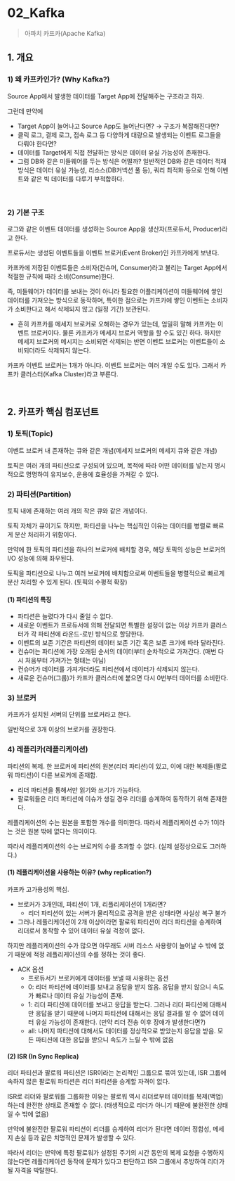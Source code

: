 # 02_Kafka

> 아파치 카프카(Apache Kafka)

## 1. 개요

### 1) 왜 카프카인가? (Why Kafka?)

Source App에서 발생한 데이터를 Target App에 전달해주는 구조라고 하자.

그런데 만약에

- Target App이 늘어나고 Source App도 늘어난다면? → 구조가 복잡해진다면? 
- 클릭 로그, 결제 로그, 접속 로그 등 다양하게 대량으로 발생되는 이벤트 로그들을 다뤄야 한다면?
- 데이터를 Target에게 직접 전달하는 방식은 데이터 유실 가능성이 존재한다.
- 그럼 DB와 같은 미들웨어를 두는 방식은 어떨까? 일반적인 DB와 같은 데이터 적재 방식은 데이터 유실 가능성, 리소스(DB커넥션 풀 등), 쿼리 최적화 등으로 인해 이벤트와 같은 빅 데이터를 다루기 부적합하다.

<br>

### 2) 기본 구조

로그와 같은 이벤트 데이터를 생성하는 Source App을 생산자(프로듀서, Producer)라고 한다.

프로듀서는 생성된 이벤트들을 이벤트 브로커(Event Broker)인 카프카에게 보낸다.

카프카에 저장된 이벤트들은 소비자(컨슈머, Consumer)라고 불리는 Target App에서 적절한 규칙에 따라 소비(Consume)한다.

즉, 미들웨어가 데이터를 보내는 것이 아니라 필요한 어플리케이션이 미들웨어에 쌓인 데이터를 가져오는 방식으로 동작하며, 특이한 점으로는 카프카에 쌓인 이벤트는 소비자가 소비한다고 해서 삭제되지 않고 (일정 기간) 보관된다.

- 흔히 카프카를 메세지 브로커로 오해하는 경우가 있는데, 엄밀히 말해 카프카는 이벤트 브로커이다. 물론 카프카가 메세지 브로커 역할을 할 수도 있긴 하다. 하지만 메세지 브로커의 메시지는 소비되면 삭제되는 반면 이벤트 브로커는 이벤트들이 소비되더라도 삭제되지 않는다.

카프카 이벤트 브로커는 1개가 아니다. 이벤트 브로커는 여러 개일 수도 있다. 그래서 카프카 클러스터(Kafka Cluster)라고 부른다.

<br>

## 2. 카프카 핵심 컴포넌트

### 1) 토픽(Topic)

이벤트 브로커 내 존재하는 큐와 같은 개념(메세지 브로커의 메세지 큐와 같은 개념)

토픽은 여러 개의 파티션으로 구성되어 있으며, 목적에 따라 어떤 데이터를 넣는지 명시적으로 명명하여 유지보수, 운용에 효율성을 가져갈 수 있다.

### 2) 파티션(Partition)

토픽 내에 존재하는 여러 개의 작은 큐와 같은 개념이다.

토픽 자체가 큐이기도 하지만, 파티션을 나누는 핵심적인 이유는 데이터를 병렬로 빠르게 분산 처리하기 위함이다.

만약에 한 토픽의 파티션을 하나의 브로커에 배치할 경우, 해당 토픽의 성능은 브로커의 I/O 성능에 의해 좌우된다.

토픽을 파티션으로 나누고 여러 브로커에 배치함으로써 이벤트들을 병렬적으로 빠르게 분산 처리할 수 있게 된다. (토픽의 수평적 확장)

#### (1) 파티션의 특징

- 파티션은 늘렸다가 다시 줄일 수 없다.
- 새로운 이벤트가 프로듀서에 의해 전달되면 특별한 설정이 없는 이상 카프카 클러스터가 각 파티션에 라운드-로빈 방식으로 할당한다.
- 이벤트의 보존 기간은 파티션의 데이터 보존 기간 혹은 보존 크기에 따라 달라진다.
- 컨슈머는 파티션에 가장 오래된 순서의 데이터부터 순차적으로 가져간다. (매번 다시 처음부터 가져가는 형태는 아님)
- 컨슈머가 데이터를 가져가더라도 파티션에서 데이터가 삭제되지 않는다.
- 새로운 컨슈머(그룹)가 카프카 클러스터에 붙으면 다시 0번부터 데이터를 소비한다.

### 3) 브로커

카프카가 설치된 서버의 단위를 브로커라고 한다.

일반적으로 3개 이상의 브로커를 권장한다.

### 4) 레플리카(레플리케이션)

파티션의 복제. 한 브로커에 파티션의 원본(리더 파티션)이 있고, 이에 대한 복제들(팔로워 파티션)이 다른 브로커에 존재함.

- 리더 파티션을 통해서만 읽기와 쓰기가 가능하다.
- 팔로워들은 리더 파티션에 이슈가 생길 경우 리더를 승계하여 동작하기 위해 존재한다.

레플리케이션의 수는 원본을 포함한 개수를 의미한다. 따라서 레플리케이션 수가 1이라는 것은 원본 밖에 없다는 의미이다.

따라서 레플리케이션의 수는 브로커의 수를 초과할 수 없다. (실제 설정상으로도 그러하다.)

#### (1) 레플리케이션을 사용하는 이유? (why replication?)

카프카 고가용성의 핵심.

- 브로커가 3개인데, 파티션이 1개, 리플리케이션이 1개라면?
  - 리더 파티션이 있는 서버가 물리적으로 공격을 받은 상태라면 사실상 복구 불가
- 그러나 레플리케이션이 2개 이상이라면 팔로워 파티션이 리더 파티션을 승계하여 리더로서 동작할 수 있어 데이터 유실 걱정이 없다.

하지만 레플리케이션의 수가 많으면 아무래도 서버 리소스 사용량이 늘어날 수 밖에 없기 때문에 적정 레플리케이션의 수를 정하는 것이 좋다.

- ACK 옵션
  - 프로듀서가 브로커에게 데이터를 보낼 때 사용하는 옵션
  - 0: 리더 파티션에 데이터를 보내고 응답을 받지 않음. 응답을 받지 않으니 속도가 빠르나 데이터 유실 가능성이 존재.
  - 1: 리더 파티션에 데이터를 보내고 응답을 받는다. 그러나 리더 파티션에 대해서만 응답을 받기 때문에 나머지 파티션에 대해서는 응답 결과를 알 수 없어 데이터 유실 가능성이 존재한다. (만약 리더 전송 이후 장애가 발생한다면?)
  - all: 나머지 파티션에 대해서도 데이터를 정상적으로 받았는지 응답을 받음. 모든 파티션에 대한 응답을 받으니 속도가 느릴 수 밖에 없음

#### (2) ISR (In Sync Replica)

리더 파티션과 팔로워 파티션은 ISR이라는 논리적인 그룹으로 묶여 있는데, ISR 그룹에 속하지 않은 팔로워 파티션은 리더 파티션을 승계할 자격이 없다.

ISR로 리더와 팔로워를 그룹화한 이유는 팔로워 역시 리더로부터 데이터를 복제(백업)하는데 완전한 상태로 존재할 수 없다. (태생적으로 리더가 아니기 때문에 불완전한 상태일 수 밖에 없음)

만약에 불완전한 팔로워 파티션이 리더를 승계하여 리더가 된다면 데이터 정합성, 메세지 손실 등과 같은 치명적인 문제가 발생할 수 있다.

따라서 리더는 만약에 특정 팔로워가 설정된 주기의 시간 동안의 복제 요청을 수행하지 않는다면 레플리케이션 동작에 문제가 있다고 판단하고 ISR 그룹에서 추방하여 리더가 될 자격을 박탈한다.